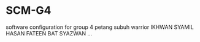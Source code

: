 # SCM-G4
software configuration for group 4
petang
subuh warrior
IKHWAN
SYAMIL
HASAN
FATEEN
BAT
SYAZWAN
...
